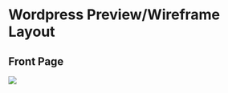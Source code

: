 # Wordpress Preview/Wireframe Layout


## Front Page
![](https://user-images.githubusercontent.com/33044507/33611136-52970a2c-da08-11e7-9fd0-8260fb022a36.png)
